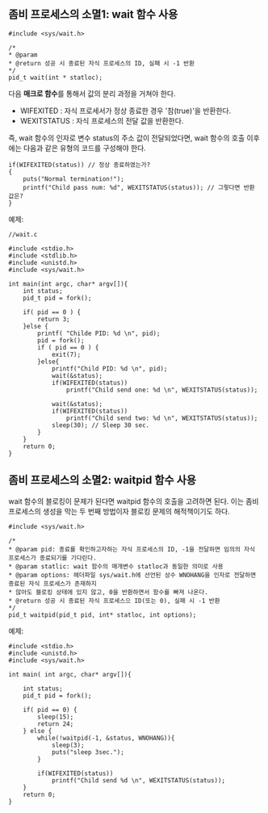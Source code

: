 ## 좀비 프로세스의 소멸1: wait 함수 사용 ##

	#include <sys/wait.h>
	
	/*
	* @param 
	* @return 성공 시 종료된 자식 프로세스의 ID, 실패 시 -1 반환
	*/
	pid_t wait(int * statloc);

다음 **매크로 함수**를 통해서 값의 분리 과정을 거쳐야 한다.

- WIFEXITED	:  			자식 프로세서가 정상 종료한 경우 '참(true)'을 반환한다.
- WEXITSTATUS : 		자식 프로세스의 전달 값을 반환한다.

즉, wait 함수의 인자로 변수 status의 주소 값이 전달되었다면, wait 함수의 호출 이후에는 다음과 같은 유형의 코드를 구성해야 한다.

	if(WIFEXITED(status)) // 정상 종료하였는가?
	{
		puts("Normal termination!");
		printf("Child pass num: %d", WEXITSTATUS(status)); // 그렇다면 반환 값은?
	}

예제:

	//wait.c

	#include <stdio.h>
	#include <stdlib.h>
	#include <unistd.h>
	#include <sys/wait.h>

	int main(int argc, char* argv[]){
		int status;
		pid_t pid = fork();

		if( pid == 0 ) {
			return 3;
		}else {
			printf( "Childe PID: %d \n", pid);
			pid = fork();
			if ( pid == 0 ) {
				exit(7);
			}else{
				printf("Child PID: %d \n", pid);
				wait(&status);
				if(WIFEXITED(status))
					printf("Child send one: %d \n", WEXITSTATUS(status));

				wait(&status);
				if(WIFEXITED(status))
					printf("Child send two: %d \n", WEXITSTATUS(status));
				sleep(30); // Sleep 30 sec.
			}
		}
		return 0;
	}

## 좀비 프로세스의 소멸2: waitpid 함수 사용 ##

wait 함수의 블로킹이 문제가 된다면 waitpid 함수의 호출을 고려하면 된다. 이는 좀비 프로세스의 생성을 막는 두 번째 방법이자 블로킹 문제의 해적책이기도 하다.

	#include <sys/wait.h>

	/*
	* @param pid: 종료를 확인하고자하는 자식 프로세스의 ID, -1을 전달하면 임의의 자식 프로세스가 종료되기를 기다린다.
	* @param statlic: wait 함수의 매개변수 statloc과 동일한 의미로 사용
	* @param options: 헤더파일 sys/wait.h에 선언된 상수 WNOHANG을 인자로 전달하면 종료된 자식 프로세스가 존재하지 
	* 않아도 블로킹 상태에 있지 않고, 0을 반환하면서 함수를 빠져 나온다.
	* @return 성공 시 종료된 자식 프로세스으 ID(또는 0), 실패 시 -1 반환
	*/
	pid_t waitpid(pid_t pid, int* statloc, int options);

예제:

	#include <stdio.h>
	#include <unistd.h>
	#include <sys/wait.h>

	int main( int argc, char* argv[]){

		int status;
		pid_t pid = fork();
		
		if( pid == 0) {
			sleep(15);
			return 24;
		} else {
			while(!waitpid(-1, &status, WNOHANG)){
				sleep(3);
				puts("sleep 3sec.");
			}

			if(WIFEXITED(status))
				printf("Child send %d \n", WEXITSTATUS(status));
		}
		return 0;
	}